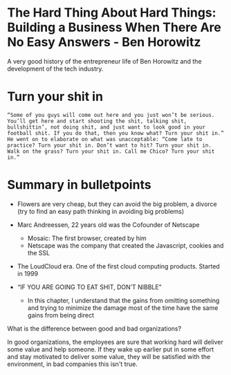 # The Hard Thing About Hard Things: Building a Business When There Are No Easy Answers - Ben Horowitz

A very good history of the entrepreneur life of Ben Horowitz and the development of the tech industry.

# Turn your shit in

```
“Some of you guys will come out here and you just won’t be serious. You’ll get here and start shooting the shit, talking shit, bullshittin’, not doing shit, and just want to look good in your football shit. If you do that, then you know what? Turn your shit in.” He went on to elaborate on what was unacceptable: “Come late to practice? Turn your shit in. Don’t want to hit? Turn your shit in. Walk on the grass? Turn your shit in. Call me Chico? Turn your shit in.”
```

# Summary in bulletpoints

- Flowers are very cheap, but they can avoid the big problem, a divorce (try to find an easy path thinking in avoiding big problems)
- Marc Andreessen, 22 years old was the Cofounder of Netscape
    - Mosaic: The first browser, created by him
    - Netscape was the company that created the Javascript, cookies and the SSL
- The LoudCloud era. One of the first cloud computing products. Started in 1999
- “IF YOU ARE GOING TO EAT SHIT, DON’T NIBBLE”

    - In this chapter, I understand that the gains from omitting something and trying to minimize the damage most of the time have the same gains from being direct

What is the difference between good and bad organizations?

In good organizations, the employees are sure that working hard will deliver some value and help someone. If they wake up earlier put in some effort and stay motivated to deliver some value, they will be satisfied with the environment, in bad companies this isn't true.
